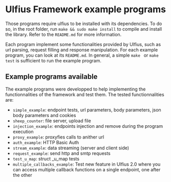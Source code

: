 # Ulfius Framework example programs

Those programs require ulfius to be installed with its dependencies. To do so, in the root folder, run `make && sudo make install` to compile and install the library. Refer to the `README.md` for more information.

Each program implement some functionalities provided by Ulfius, such as url parsing, request filling and response manipulation. For each example program, you can look at its `README.md`. In general, a simple `make ` or `make test` is sufficient to run the example program.

## Example programs available

The example programs were developped to help implementing the functionnalities of the framework and test them. The tested functionnalities are:

- `simple_example`: endpoint tests, url parameters, body parameters, json body parameters and cookies
- `sheep_counter`: file server, upload file
- `injection_example`: endpoints injection and remove during the program execution
- `proxy_example`: proxyfies calls to anither url
- `auth_example`: HTTP Basic Auth
- `stream_example`: data streaming (server and client side)
- `request_example`: send http and smtp requests
- `test_u_map`: struct _u_map tests
- `multiple_callbacks_example`: Test new feature in Ulfius 2.0 where you can access multiple callback functions on a single endpoint, one after the other
